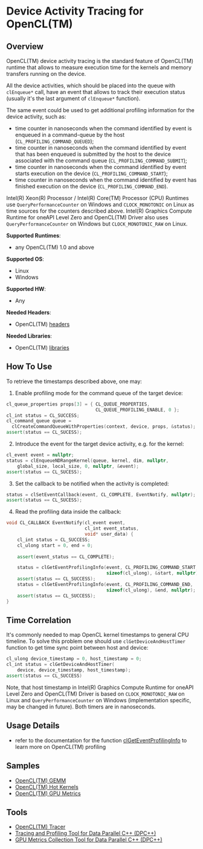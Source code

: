 # Device Activity Tracing for OpenCL(TM)
## Overview
OpenCL(TM) device activity tracing is the standard feature of OpenCL(TM) runtime that allows to measure execution time for the kernels and memory transfers running on the device.

All the device activities, which should be placed into the queue with `clEnqueue*` call, have an event that allows to track their execution status (usually it's the last argument of `clEnqueue*` function).

The same event could be used to get additional profiling information for the device activity, such as:
 - time counter in nanoseconds when the command identified by event is enqueued in a command-queue by the host (`CL_PROFILING_COMMAND_QUEUED`);
 - time counter in nanoseconds when the command identified by event that has been enqueued is submitted by the host to the device associated with the command queue (`CL_PROFILING_COMMAND_SUBMIT`);
 - time counter in nanoseconds when the command identified by event starts execution on the device (`CL_PROFILING_COMMAND_START`);
 - time counter in nanoseconds when the command identified by event has finished execution on the device (`CL_PROFILING_COMMAND_END`).

Intel(R) Xeon(R) Processor / Intel(R) Core(TM) Processor (CPU) Runtimes use `QueryPerformanceCounter` on Windows and `CLOCK_MONOTONIC` on Linux as time sources for the counters described above. Intel(R) Graphics Compute Runtime for oneAPI Level Zero and OpenCL(TM) Driver also uses `QueryPerformanceCounter` on Windows but `CLOCK_MONOTONIC_RAW` on Linux.

**Supported Runtimes**:
- any OpenCL(TM) 1.0 and above

**Supported OS**:
- Linux
- Windows

**Supported HW**:
- Any

**Needed Headers**:
- OpenCL(TM) [headers](https://github.com/KhronosGroup/OpenCL-Headers)

**Needed Libraries**:
- OpenCL(TM) [libraries](https://github.com/intel/compute-runtime)

## How To Use
To retrieve the timestamps described above, one may:
1. Enable profiling mode for the command queue of the target device:
```cpp
cl_queue_properties props[3] = { CL_QUEUE_PROPERTIES,
                                 CL_QUEUE_PROFILING_ENABLE, 0 };
cl_int status = CL_SUCCESS;
cl_command_queue queue =
  clCreateCommandQueueWithProperties(context, device, props, &status);
assert(status == CL_SUCESS);
```
2. Introduce the event for the target device activity, e.g. for the kernel:
```cpp
cl_event event = nullptr;
status = clEnqueueNDRangeKernel(queue, kernel, dim, nullptr,
    global_size, local_size, 0, nullptr, &event);
assert(status == CL_SUCESS);
```
3. Set the callback to be notified when the activity is completed:
```cpp
status = clSetEventCallback(event, CL_COMPLETE, EventNotify, nullptr);
assert(status == CL_SUCESS);
```
4. Read the profiling data inside the callback:
```cpp
void CL_CALLBACK EventNotify(cl_event event,
                             cl_int event_status,
                             void* user_data) {
    cl_int status = CL_SUCCESS;
    cl_ulong start = 0, end = 0;
    
    assert(event_status == CL_COMPLETE);

    status = clGetEventProfilingInfo(event, CL_PROFILING_COMMAND_START,
                                     sizeof(cl_ulong), &start, nullptr);
    assert(status == CL_SUCCESS);
    status = clGetEventProfilingInfo(event, CL_PROFILING_COMMAND_END,
                                     sizeof(cl_ulong), &end, nullptr);
    assert(status == CL_SUCCESS);
}
```
## Time Correlation
It's commonly needed to map OpenCL kernel timestamps to general CPU timeline. To solve this problem one should use `clGetDeviceAndHostTimer` function to get time sync point between host and device:
```cpp
cl_ulong device_timestamp = 0, host_timestamp = 0;
cl_int status = clGetDeviceAndHostTimer(
    device, device_timestamp, host_timestamp);
assert(status == CL_SUCCESS)
```
Note, that host timestamp in Intel(R) Graphics Compute Runtime for oneAPI Level Zero and OpenCL(TM) Driver is based on `CLOCK_MONOTONIC_RAW` on Linux and `QueryPerformanceCounter` on Windows (implementation specific, may be changed in future). Both timers are in nanoseconds.

## Usage Details
- refer to the documentation for the function [clGetEventProfilingInfo](https://www.khronos.org/registry/OpenCL/sdk/2.1/docs/man/xhtml/clGetEventProfilingInfo.html) to learn more on OpenCL(TM) profiling

## Samples
- [OpenCL(TM) GEMM](../../samples/cl_gemm)
- [OpenCL(TM) Hot Kernels](../../samples/cl_hot_kernels)
- [OpenCL(TM) GPU Metrics](../../samples/cl_gpu_metrics)

## Tools
- [OpenCL(TM) Tracer](../../tools/cl_tracer)
- [Tracing and Profiling Tool for Data Parallel C++ (DPC++)](../../tools/onetrace)
- [GPU Metrics Collection Tool for Data Parallel C++ (DPC++)](../../tools/oneprof)